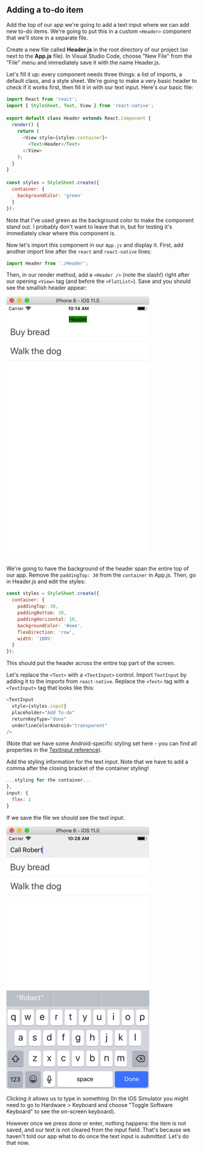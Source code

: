 ## Adding a to-do item

Add the top of our app we're going to add a text input where we can add new to-do items. We're going to put this in a custom `<Header>` component that we'll store in a separate file.

Create a new file called **Header.js** in the root directory of our project \(so next to the **App.js** file\). In Visual Studio Code, choose "New File" from the "File" menu and immediately save it with the name Header.js.

Let's fill it up: every component needs three things: a list of imports, a default class, and a style sheet. We're going to make a very basic header to check if it works first, then fill it in with our text input. Here's our basic file:

```js
import React from 'react';
import { StyleSheet, Text, View } from 'react-native';

export default class Header extends React.Component {
  render() {
    return (
      <View style={styles.container}>
        <Text>Header</Text>
      </View>
    );
  }
}

const styles = StyleSheet.create({
  container: {
    backgroundColor: 'green'
  }
});
```

Note that I've used green as the background color to make the component stand out. I probably don't want to leave that in, but for testing it's immediately clear where this component is.

Now let's import this component in our `App.js` and display it. First, add another import line after the `react` and `react-native` lines:

```js
import Header from './Header';
```

Then, in our render method, add a `<Header />` \(note the slash!\) right after our opening `<View>` tag \(and before the `<FlatList>`\). Save and you should see the smallish header appear:

![](quasitodo-small-header.png)

We're going to have the background of the header span the entire top of our app. Remove the `paddingTop: 30` from the `container` in App.js. Then, go in Header.js and edit the styles:

```js
const styles = StyleSheet.create({
  container: {
    paddingTop: 30,
    paddingBottom: 10,
    paddingHorizontal: 10,
    backgroundColor: '#eee',
    flexDirection: 'row',
    width: '100%'
  }
});
```

This should put the header across the entire top part of the screen.

Let's replace the `<Text>` with a `<TextInput>` control. Import `TextInput` by adding it to the imports from `react-native`. Replace the `<Text>` tag with a `<TextInput>` tag that looks like this:

```js
<TextInput
  style={styles.input}
  placeholder="Add To-do"
  returnKeyType="done"
  underlineColorAndroid="transparent"
/>
```

\(Note that we have some Android-specific styling set here - you can find all properties in the [TextInput reference](https://facebook.github.io/react-native/docs/textinput.html)\).

Add the styling information for the text input. Note that we have to add a comma after the closing bracket of the container styling!

```js
...styling for the container...
},
input: {
  flex: 1
}
```

If we save the file we should see the text input:

![](quasitodo-input-field.png)

Clicking it allows us to type in something \(In the iOS Simulator you might need to go to Hardware &gt; Keyboard and choose "Toggle Software Keyboard" to see the on-screen keyboard\).

However once we press done or enter, nothing happens: the item is not saved, and our text is not cleared from the input field. That's because we haven't told our app what to do once the text input is _submitted_. Let's do that now.

